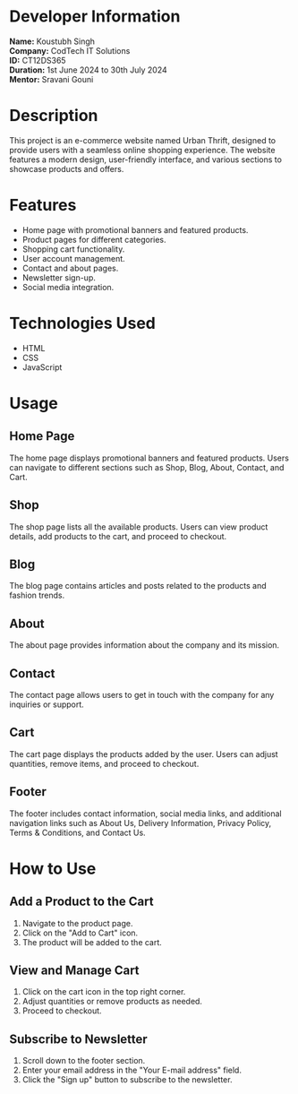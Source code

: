 # Developer Information
**Name:** Koustubh Singh  
**Company:** CodTech IT Solutions  
**ID:** CT12DS365  
**Duration:** 1st June 2024 to 30th July 2024  
**Mentor:** Sravani Gouni  

# Description
This project is an e-commerce website named Urban Thrift, designed to provide users with a seamless online shopping experience. The website features a modern design, user-friendly interface, and various sections to showcase products and offers.

# Features
- Home page with promotional banners and featured products.
- Product pages for different categories.
- Shopping cart functionality.
- User account management.
- Contact and about pages.
- Newsletter sign-up.
- Social media integration.

# Technologies Used
- HTML
- CSS
- JavaScript

# Usage

## Home Page
The home page displays promotional banners and featured products. Users can navigate to different sections such as Shop, Blog, About, Contact, and Cart.

## Shop
The shop page lists all the available products. Users can view product details, add products to the cart, and proceed to checkout.

## Blog
The blog page contains articles and posts related to the products and fashion trends.

## About
The about page provides information about the company and its mission.

## Contact
The contact page allows users to get in touch with the company for any inquiries or support.

## Cart
The cart page displays the products added by the user. Users can adjust quantities, remove items, and proceed to checkout.

## Footer
The footer includes contact information, social media links, and additional navigation links such as About Us, Delivery Information, Privacy Policy, Terms & Conditions, and Contact Us.

# How to Use

## Add a Product to the Cart
1. Navigate to the product page.
2. Click on the "Add to Cart" icon.
3. The product will be added to the cart.

## View and Manage Cart
1. Click on the cart icon in the top right corner.
2. Adjust quantities or remove products as needed.
3. Proceed to checkout.

## Subscribe to Newsletter
1. Scroll down to the footer section.
2. Enter your email address in the "Your E-mail address" field.
3. Click the "Sign up" button to subscribe to the newsletter.


